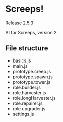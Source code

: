# Screeps!
Release 2.5.3

AI for Screeps, version 2.

## File structure
- basics.js
- main.js
- prototype.creep.js
- prototype.spawn.js
- prototype.tower.js
- role.builder.js
- role.harvester.js
- role.longHarvester.js
- role.repairer.js
- role.upgrader.js
- settings.js
